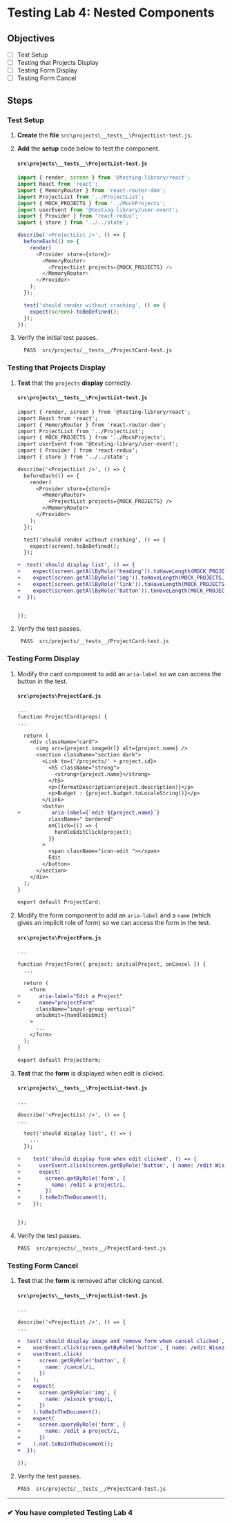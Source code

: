 # Testing Lab 4: Nested Components

## Objectives

- [ ] Test Setup
- [ ] Testing that Projects Display
- [ ] Testing Form Display
- [ ] Testing Form Cancel

## Steps

### Test Setup

1. **Create** the **file** `src\projects\__tests__\ProjectList-test.js`.
1. **Add** the **setup** code below to test the component.

   #### `src\projects\__tests__\ProjectList-test.js`

   ```js
   import { render, screen } from '@testing-library/react';
   import React from 'react';
   import { MemoryRouter } from 'react-router-dom';
   import ProjectList from '../ProjectList';
   import { MOCK_PROJECTS } from '../MockProjects';
   import userEvent from '@testing-library/user-event';
   import { Provider } from 'react-redux';
   import { store } from '../../state';

   describe('<ProjectList />', () => {
     beforeEach(() => {
       render(
         <Provider store={store}>
           <MemoryRouter>
             <ProjectList projects={MOCK_PROJECTS} />
           </MemoryRouter>
         </Provider>
       );
     });

     test('should render without crashing', () => {
       expect(screen).toBeDefined();
     });
   });
   ```

1. Verify the initial test passes.
   ```shell
     PASS  src/projects/__tests__/ProjectCard-test.js
   ```

### Testing that Projects Display

1. **Test** that the `projects` **display** correctly.

   #### `src\projects\__tests__\ProjectList-test.js`

   ```diff
   import { render, screen } from '@testing-library/react';
   import React from 'react';
   import { MemoryRouter } from 'react-router-dom';
   import ProjectList from '../ProjectList';
   import { MOCK_PROJECTS } from '../MockProjects';
   import userEvent from '@testing-library/user-event';
   import { Provider } from 'react-redux';
   import { store } from '../../state';

   describe('<ProjectList />', () => {
     beforeEach(() => {
       render(
         <Provider store={store}>
           <MemoryRouter>
             <ProjectList projects={MOCK_PROJECTS} />
           </MemoryRouter>
         </Provider>
       );
     });

     test('should render without crashing', () => {
       expect(screen).toBeDefined();
     });

   +  test('should display list', () => {
   +    expect(screen.getAllByRole('heading')).toHaveLength(MOCK_PROJECTS.length);
   +    expect(screen.getAllByRole('img')).toHaveLength(MOCK_PROJECTS.length);
   +    expect(screen.getAllByRole('link')).toHaveLength(MOCK_PROJECTS.length);
   +    expect(screen.getAllByRole('button')).toHaveLength(MOCK_PROJECTS.length);
   +  });


   });

   ```

1. Verify the test passes.
   ```shell
    PASS  src/projects/__tests__/ProjectCard-test.js
   ```

### Testing Form Display

1. Modify the card component to add an `aria-label` so we can access the button in the test.

   #### `src\projects\ProjectCard.js`

   ```diff
   ...
   function ProjectCard(props) {
   ...

     return (
       <div className="card">
         <img src={project.imageUrl} alt={project.name} />
         <section className="section dark">
           <Link to={'/projects/' + project.id}>
             <h5 className="strong">
               <strong>{project.name}</strong>
             </h5>
             <p>{formatDescription(project.description)}</p>
             <p>Budget : {project.budget.toLocaleString()}</p>
           </Link>
           <button
   +          aria-label={`edit ${project.name}`}
             className=" bordered"
             onClick={() => {
               handleEditClick(project);
             }}
           >
             <span className="icon-edit "></span>
             Edit
           </button>
         </section>
       </div>
     );
   }

   export default ProjectCard;

   ```

1. Modify the form component to add an `aria-label` and a `name` (which gives an implicit role of form) so we can access the form in the test.

   #### `src\projects\ProjectForm.js`

   ```diff
   ...

   function ProjectForm({ project: initialProject, onCancel }) {
     ...

     return (
       <form
   +      aria-label="Edit a Project"
   +      name="projectForm"
         className="input-group vertical"
         onSubmit={handleSubmit}
       >
         ...
       </form>
     );
   }

   export default ProjectForm;


   ```

1. **Test** that the **form** is displayed when edit is clicked.

   #### `src\projects\__tests__\ProjectList-test.js`

   ```diff
   ...

   describe('<ProjectList />', () => {
   ...

     test('should display list', () => {
       ...
     });

   +    test('should display form when edit clicked', () => {
   +      userEvent.click(screen.getByRole('button', { name: /edit Wisozk Group/i }));
   +      expect(
   +        screen.getByRole('form', {
   +          name: /edit a project/i,
   +        })
   +      ).toBeInTheDocument();
   +    });


   });

   ```

1. Verify the test passes.

   ```shell
   PASS  src/projects/__tests__/ProjectCard-test.js
   ```

### Testing Form Cancel

1. **Test** that the **form** is removed after clicking cancel.

   #### `src\projects\__tests__\ProjectList-test.js`

   ```diff
   ...

   describe('<ProjectList />', () => {
   ...

   +  test('should display image and remove form when cancel clicked', () => {
   +    userEvent.click(screen.getByRole('button', { name: /edit Wisozk Group/i }));
   +    userEvent.click(
   +      screen.getByRole('button', {
   +        name: /cancel/i,
   +      })
   +    );
   +    expect(
   +      screen.getByRole('img', {
   +        name: /wisozk group/i,
   +      })
   +    ).toBeInTheDocument();
   +    expect(
   +      screen.queryByRole('form', {
   +        name: /edit a project/i,
   +      })
   +    ).not.toBeInTheDocument();
   +  });

   });

   ```

1. Verify the test passes.

   ```shell
   PASS  src/projects/__tests__/ProjectCard-test.js
   ```

---

### &#10004; You have completed Testing Lab 4
